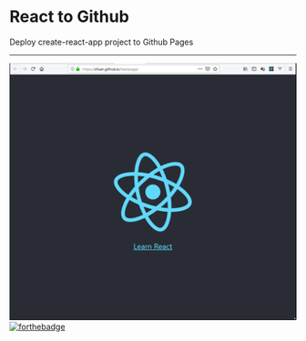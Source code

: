# React to Github
Deploy create-react-app project to Github Pages
***
![Alt Text](https://github.com/ofuen/react-to-do/blob/master/screenshot/2018-11-15_09-15-18.gif)
[![forthebadge](https://forthebadge.com/images/badges/powered-by-electricity.svg)](https://forthebadge.com)
